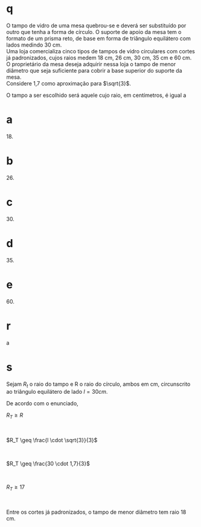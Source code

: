 # q
O tampo de vidro de uma mesa quebrou-se e deverá ser substituído por outro que tenha a forma de círculo. O suporte de apoio da mesa tem o formato de um prisma reto, de base em forma de triângulo equilátero com lados medindo 30 cm.\
Uma loja comercializa cinco tipos de tampos de vidro circulares com cortes já padronizados, cujos raios medem 18 cm, 26 cm, 30 cm, 35 cm e 60 cm. O proprietário da mesa deseja adquirir nessa loja o tampo de menor diâmetro que seja suficiente para cobrir a base superior do suporte da mesa.\
Considere 1,7 como aproximação para $\sqrt{3}$.

O tampo a ser escolhido será aquele cujo raio, em centímetros, é igual a

# a
18\.

# b
26\.

# c
30\.

# d
35\.

# e
60\.

# r
a

# s
Sejam $R_t$ o raio do tampo e R o raio do círculo, ambos em cm, circunscrito ao triângulo equilátero de lado $l = 30 cm$.

De acordo com o enunciado,

$R_T \geq R$

 

$R_T \geq \frac{l \cdot \sqrt{3}}{3}$

 

$R_T \geq \frac{30 \cdot 1,7}{3}$

 

$R_T \geq 17$

 

Entre os cortes já padronizados, o tampo de menor diâmetro tem raio 18 cm.
